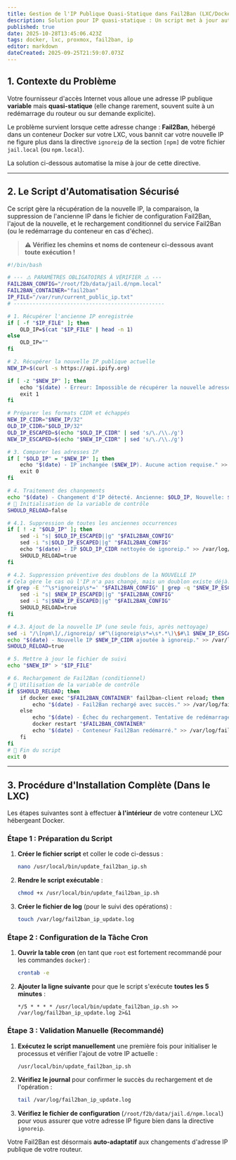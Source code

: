 ```yaml
---
title: Gestion de l'IP Publique Quasi-Statique dans Fail2Ban (LXC/Docker)
description: Solution pour IP quasi-statique : Un script met à jour automatiquement votre IP publique dans la config Fail2Ban (jail NPM) via Cron pour éviter un bannissement lors d'un changement d'IP. Fini les bannissements intempestifs !
published: true
date: 2025-10-28T13:45:06.423Z
tags: docker, lxc, proxmox, fail2ban, ip
editor: markdown
dateCreated: 2025-09-25T21:59:07.073Z
---
```


## 1\. Contexte du Problème

Votre fournisseur d'accès Internet vous alloue une adresse IP publique **variable** mais **quasi-statique** (elle change rarement, souvent suite à un redémarrage du routeur ou sur demande explicite).

Le problème survient lorsque cette adresse change : **Fail2Ban**, hébergé dans un conteneur Docker sur votre LXC, vous bannit car votre nouvelle IP ne figure plus dans la directive `ignoreip` de la section `[npm]` de votre fichier `jail.local` (ou `npm.local`).

La solution ci-dessous automatise la mise à jour de cette directive.

-----

## 2\. Le Script d'Automatisation Sécurisé

Ce script gère la récupération de la nouvelle IP, la comparaison, la suppression de l'ancienne IP dans le fichier de configuration Fail2Ban, l'ajout de la nouvelle, et le rechargement conditionnel du service Fail2Ban (ou le redémarrage du conteneur en cas d'échec).

> **⚠️ Vérifiez les chemins et noms de conteneur ci-dessous avant toute exécution \!**

```bash
#!/bin/bash

# --- ⚠️ PARAMÈTRES OBLIGATOIRES À VÉRIFIER ⚠️ ---
FAIL2BAN_CONFIG="/root/f2b/data/jail.d/npm.local"
FAIL2BAN_CONTAINER="fail2ban" 
IP_FILE="/var/run/current_public_ip.txt"
# ------------------------------------------------

# 1. Récupérer l'ancienne IP enregistrée
if [ -f "$IP_FILE" ]; then
    OLD_IP=$(cat "$IP_FILE" | head -n 1)
else
    OLD_IP="" 
fi

# 2. Récupérer la nouvelle IP publique actuelle
NEW_IP=$(curl -s https://api.ipify.org)

if [ -z "$NEW_IP" ]; then
    echo "$(date) - Erreur: Impossible de récupérer la nouvelle adresse IP publique." >> /var/log/fail2ban_ip_update.log
    exit 1
fi

# Préparer les formats CIDR et échappés
NEW_IP_CIDR="$NEW_IP/32"
OLD_IP_CIDR="$OLD_IP/32"
OLD_IP_ESCAPED=$(echo "$OLD_IP_CIDR" | sed 's/\./\\./g')
NEW_IP_ESCAPED=$(echo "$NEW_IP_CIDR" | sed 's/\./\\./g')

# 3. Comparer les adresses IP
if [ "$OLD_IP" = "$NEW_IP" ]; then
    echo "$(date) - IP inchangée ($NEW_IP). Aucune action requise." >> /var/log/fail2ban_ip_update.log
    exit 0
fi

# 4. Traitement des changements
echo "$(date) - Changement d'IP détecté. Ancienne: $OLD_IP, Nouvelle: $NEW_IP" >> /var/log/fail2ban_ip_update.log
# 🚨 Initialisation de la variable de contrôle
SHOULD_RELOAD=false

# 4.1. Suppression de toutes les anciennes occurrences
if [ ! -z "$OLD_IP" ]; then
    sed -i "s| $OLD_IP_ESCAPED||g" "$FAIL2BAN_CONFIG"
    sed -i "s|$OLD_IP_ESCAPED||g" "$FAIL2BAN_CONFIG"
    echo "$(date) - IP $OLD_IP_CIDR nettoyée de ignoreip." >> /var/log/fail2ban_ip_update.log
    SHOULD_RELOAD=true
fi

# 4.2. Suppression préventive des doublons de la NOUVELLE IP
# Cela gère le cas où l'IP n'a pas changé, mais un doublon existe déjà.
if grep -E '^\s*ignoreip\s*=' "$FAIL2BAN_CONFIG" | grep -q "$NEW_IP_ESCAPED"; then
    sed -i "s| $NEW_IP_ESCAPED||g" "$FAIL2BAN_CONFIG"
    sed -i "s|$NEW_IP_ESCAPED||g" "$FAIL2BAN_CONFIG"
    SHOULD_RELOAD=true
fi

# 4.3. Ajout de la nouvelle IP (une seule fois, après nettoyage)
sed -i "/\[npm\]/,/ignoreip/ s#^\(ignoreip\s*=\s*.*\)\$#\1 $NEW_IP_ESCAPED#" "$FAIL2BAN_CONFIG"
echo "$(date) - Nouvelle IP $NEW_IP_CIDR ajoutée à ignoreip." >> /var/log/fail2ban_ip_update.log
SHOULD_RELOAD=true

# 5. Mettre à jour le fichier de suivi
echo "$NEW_IP" > "$IP_FILE"

# 6. Rechargement de Fail2Ban (conditionnel)
# 🚨 Utilisation de la variable de contrôle
if $SHOULD_RELOAD; then
    if docker exec "$FAIL2BAN_CONTAINER" fail2ban-client reload; then
        echo "$(date) - Fail2Ban rechargé avec succès." >> /var/log/fail2ban_ip_update.log
    else
        echo "$(date) - Échec du rechargement. Tentative de redémarrage du conteneur..." >> /var/log/fail2ban_ip_update.log
        docker restart "$FAIL2BAN_CONTAINER"
        echo "$(date) - Conteneur Fail2Ban redémarré." >> /var/log/fail2ban_ip_update.log
    fi
fi
# 🚨 Fin du script
exit 0
```

-----

## 3\. Procédure d'Installation Complète (Dans le LXC)

Les étapes suivantes sont à effectuer **à l'intérieur** de votre conteneur LXC hébergeant Docker.

### Étape 1 : Préparation du Script

1.  **Créer le fichier script** et coller le code ci-dessus :
    ```bash
    nano /usr/local/bin/update_fail2ban_ip.sh
    ```
2.  **Rendre le script exécutable** :
    ```bash
    chmod +x /usr/local/bin/update_fail2ban_ip.sh
    ```
3.  **Créer le fichier de log** (pour le suivi des opérations) :
    ```bash
    touch /var/log/fail2ban_ip_update.log
    ```

### Étape 2 : Configuration de la Tâche Cron

1.  **Ouvrir la table cron** (en tant que `root` est fortement recommandé pour les commandes `docker`) :
    ```bash
    crontab -e
    ```
2.  **Ajouter la ligne suivante** pour que le script s'exécute **toutes les 5 minutes** :
    ```cron
    */5 * * * * /usr/local/bin/update_fail2ban_ip.sh >> /var/log/fail2ban_ip_update.log 2>&1
    ```

### Étape 3 : Validation Manuelle (Recommandé)

1.  **Exécutez le script manuellement** une première fois pour initialiser le processus et vérifier l'ajout de votre IP actuelle :
    ```bash
    /usr/local/bin/update_fail2ban_ip.sh
    ```
2.  **Vérifiez le journal** pour confirmer le succès du rechargement et de l'opération :
    ```bash
    tail /var/log/fail2ban_ip_update.log
    ```
3.  **Vérifiez le fichier de configuration** (`/root/f2b/data/jail.d/npm.local`) pour vous assurer que votre adresse IP figure bien dans la directive `ignoreip`.

Votre Fail2Ban est désormais **auto-adaptatif** aux changements d'adresse IP publique de votre routeur.